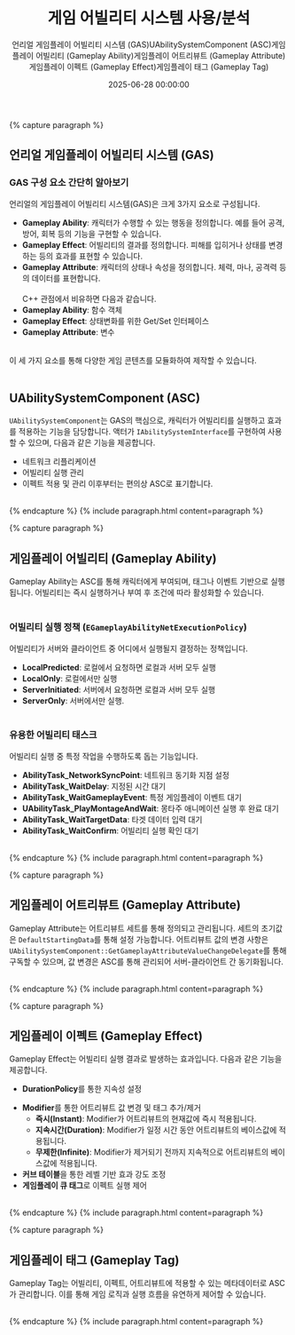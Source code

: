 ﻿---
title: "게임 어빌리티 시스템 사용/분석"
description: "언리얼 GAS의 사용기, 분석결과를 소개합니다"
date: 2025-06-28 00:00:00
layout: post
image: "images/icon_37.gif"
subtitle: 
 - "언리얼 게임플레이 어빌리티 시스템 (GAS)"
 - "UAbilitySystemComponent (ASC)"
 - "게임플레이 어빌리티 (Gameplay Ability)"
 - "게임플레이 어트리뷰트 (Gameplay Attribute)"
 - "게임플레이 이펙트 (Gameplay Effect)"
 - "게임플레이 태그 (Gameplay Tag)"
published: true
order: 9900
---

{% capture paragraph %}

## **언리얼 게임플레이 어빌리티 시스템 (GAS)**

### GAS 구성 요소 간단히 알아보기
언리얼의 게임플레이 어빌리티 시스템(GAS)은 크게 3가지 요소로 구성됩니다.
- **Gameplay Ability**: 캐릭터가 수행할 수 있는 행동을 정의합니다. 예를 들어 공격, 방어, 회복 등의 기능을 구현할 수 있습니다.
- **Gameplay Effect**: 어빌리티의 결과를 정의합니다. 피해를 입히거나 상태를 변경하는 등의 효과를 표현할 수 있습니다.
- **Gameplay Attribute**: 캐릭터의 상태나 속성을 정의합니다. 체력, 마나, 공격력 등의 데이터를 표현합니다.
<br><br>
C++ 관점에서 비유하면 다음과 같습니다.
- **Gameplay Ability**: 함수 객체
- **Gameplay Effect**: 상태변화를 위한 Get/Set 인터페이스
- **Gameplay Attribute**: 변수
<br>
이 세 가지 요소를 통해 다양한 게임 콘텐츠를 모듈화하여 제작할 수 있습니다.
<br><br>

## **UAbilitySystemComponent (ASC)**
`UAbilitySystemComponent`는 GAS의 핵심으로, 캐릭터가 어빌리티를 실행하고 효과를 적용하는 기능을 담당합니다. 
액터가 `IAbilitySystemInterface`를 구현하여 사용할 수 있으며, 다음과 같은 기능을 제공합니다.
- 네트워크 리플리케이션
- 어빌리티 실행 관리
- 이펙트 적용 및 관리
이후부터는 편의상 ASC로 표기합니다.
<br><br>

{% endcapture %}
{% include paragraph.html content=paragraph %}



{% capture paragraph %}
## **게임플레이 어빌리티 (Gameplay Ability)**
Gameplay Ability는 ASC를 통해 캐릭터에게 부여되며, 태그나 이벤트 기반으로 실행됩니다. 
어빌리티는 즉시 실행하거나 부여 후 조건에 따라 활성화할 수 있습니다.
<br><br>

### 어빌리티 실행 정책 (`EGameplayAbilityNetExecutionPolicy`)
어빌리티가 서버와 클라이언트 중 어디에서 실행될지 결정하는 정책입니다.
- **LocalPredicted**: 로컬에서 요청하면 로컬과 서버 모두 실행
- **LocalOnly**: 로컬에서만 실행
- **ServerInitiated**: 서버에서 요청하면 로컬과 서버 모두 실행
- **ServerOnly**: 서버에서만 실행.
<br><br>

### 유용한 어빌리티 태스크
어빌리티 실행 중 특정 작업을 수행하도록 돕는 기능입니다.
- **AbilityTask\_NetworkSyncPoint**: 네트워크 동기화 지점 설정
- **AbilityTask\_WaitDelay**: 지정된 시간 대기
- **AbilityTask\_WaitGameplayEvent**: 특정 게임플레이 이벤트 대기
- **UAbilityTask\_PlayMontageAndWait**: 몽타주 애니메이션 실행 후 완료 대기
- **AbilityTask\_WaitTargetData**: 타겟 데이터 입력 대기
- **AbilityTask\_WaitConfirm**: 어빌리티 실행 확인 대기
<br><br>

{% endcapture %}
{% include paragraph.html content=paragraph %}



{% capture paragraph %}

## **게임플레이 어트리뷰트 (Gameplay Attribute)**
Gameplay Attribute는 어트리뷰트 세트를 통해 정의되고 관리됩니다. 
세트의 초기값은 `DefaultStartingData`를 통해 설정 가능합니다. 
어트리뷰트 값의 변경 사항은 `UAbilitySystemComponent::GetGameplayAttributeValueChangeDelegate`를 통해 구독할 수 있으며, 
값 변경은 ASC를 통해 관리되어 서버-클라이언트 간 동기화됩니다.
<br><br>

{% endcapture %}
{% include paragraph.html content=paragraph %}



{% capture paragraph %}

## **게임플레이 이펙트 (Gameplay Effect)**
Gameplay Effect는 어빌리티 실행 결과로 발생하는 효과입니다. 다음과 같은 기능을 제공합니다.
* **DurationPolicy**를 통한 지속성 설정
- **Modifier**를 통한 어트리뷰트 값 변경 및 태그 추가/제거
  - **즉시(Instant)**: Modifier가 어트리뷰트의 현재값에 즉시 적용됩니다.
  - **지속시간(Duration)**: Modifier가 일정 시간 동안 어트리뷰트의 베이스값에 적용됩니다.
  - **무제한(Infinite)**: Modifier가 제거되기 전까지 지속적으로 어트리뷰트의 베이스값에 적용됩니다.
- **커브 테이블**을 통한 레벨 기반 효과 강도 조정
- **게임플레이 큐 태그**로 이펙트 실행 제어
<br><br>

{% endcapture %}
{% include paragraph.html content=paragraph %}



{% capture paragraph %}

## **게임플레이 태그 (Gameplay Tag)**
Gameplay Tag는 어빌리티, 이펙트, 어트리뷰트에 적용할 수 있는 메타데이터로 ASC가 관리합니다. 
이를 통해 게임 로직과 실행 흐름을 유연하게 제어할 수 있습니다.
<br><br>

{% endcapture %}
{% include paragraph.html content=paragraph %}



<!-- 
{% comment %}
------------------------------------------------------
{% capture paragraph %}
## **제목**
<br><br>

### 배경  
<br><br>

### 문제 인식  
<br><br>

### 문제 해결 
<br><br>

{% endcapture %}
{% include paragraph.html content=paragraph %}
------------------------------------------------------
{% endcomment %}
-->

